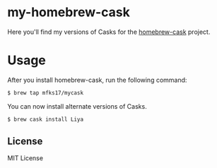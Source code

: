 # my-homebrew-cask

Here you'll find my versions of Casks for the [homebrew-cask](https://github.com/phinze/homebrew-cask)
project.

# Usage

After you install homebrew-cask, run the following command:

```sh
$ brew tap mfks17/mycask
```

You can now install alternate versions of Casks.

```sh
$ brew cask install Liya 
```

## License

MIT License
